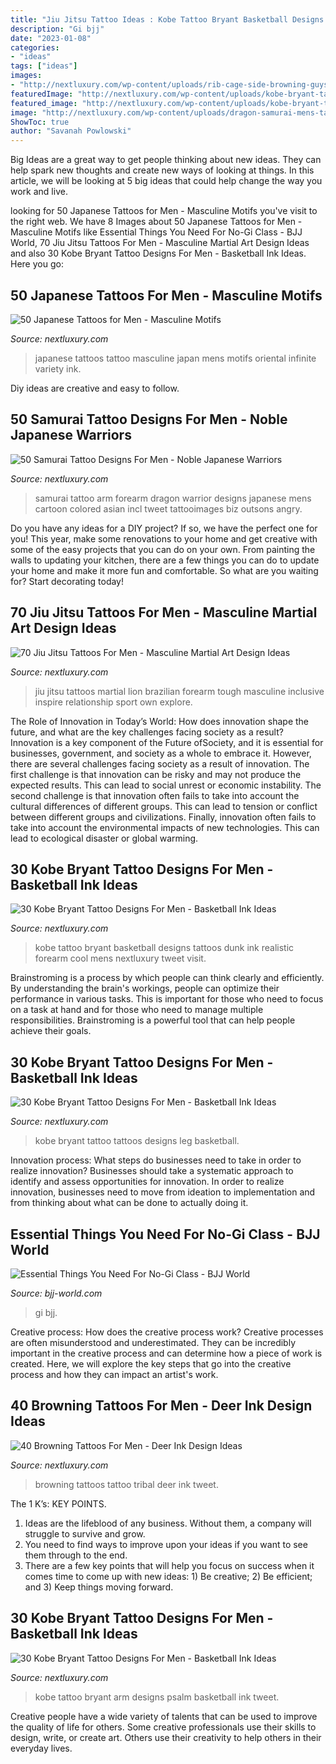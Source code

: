 ```yaml
---
title: "Jiu Jitsu Tattoo Ideas : Kobe Tattoo Bryant Basketball Designs Tattoos Dunk Ink Realistic Forearm Cool Mens Nextluxury Tweet Visit"
description: "Gi bjj"
date: "2023-01-08"
categories:
- "ideas"
tags: ["ideas"]
images:
- "http://nextluxury.com/wp-content/uploads/rib-cage-side-browning-guys-tattoo-tribal-design-ideas.jpg"
featuredImage: "http://nextluxury.com/wp-content/uploads/kobe-bryant-tattoo-ideas-for-males.jpg"
featured_image: "http://nextluxury.com/wp-content/uploads/kobe-bryant-tattoo-ideas-for-males.jpg"
image: "http://nextluxury.com/wp-content/uploads/dragon-samurai-mens-tattoo-on-arm.jpg"
ShowToc: true
author: "Savanah Powlowski"
---
```



Big Ideas are a great way to get people thinking about new ideas. They can help spark new thoughts and create new ways of looking at things. In this article, we will be looking at 5 big ideas that could help change the way you work and live.

	

		
looking for 50 Japanese Tattoos for Men - Masculine Motifs you've visit to the right web. We have 8 Images about 50 Japanese Tattoos for Men - Masculine Motifs like Essential Things You Need For No-Gi Class - BJJ World, 70 Jiu Jitsu Tattoos For Men - Masculine Martial Art Design Ideas and also 30 Kobe Bryant Tattoo Designs For Men - Basketball Ink Ideas. Here you go:
		
    
## 50 Japanese Tattoos For Men - Masculine Motifs

<img loading=lazy src="http://nextluxury.com/wp-content/uploads/masculine-mens-japanese-tattoo-ideas.jpg" onerror="this.onerror=null;this.src='https://tse1.mm.bing.net/th?id=OIP.IyoqhCmZgvKb_KCLkji9jgAAAA&amp;pid=15.1';" alt="50 Japanese Tattoos for Men - Masculine Motifs">

_Source: nextluxury.com_

>japanese tattoos tattoo masculine japan mens motifs oriental infinite variety ink. 

	

Diy ideas are creative and easy to follow.

    
## 50 Samurai Tattoo Designs For Men - Noble Japanese Warriors

<img loading=lazy src="http://nextluxury.com/wp-content/uploads/dragon-samurai-mens-tattoo-on-arm.jpg" onerror="this.onerror=null;this.src='https://tse1.mm.bing.net/th?id=OIP.CyYaF_gpwbrh9D_57z3lNwAAAA&amp;pid=15.1';" alt="50 Samurai Tattoo Designs For Men - Noble Japanese Warriors">

_Source: nextluxury.com_

>samurai tattoo arm forearm dragon warrior designs japanese mens cartoon colored asian incl tweet tattooimages biz outsons angry. 

	

Do you have any ideas for a DIY project? If so, we have the perfect one for you! This year, make some renovations to your home and get creative with some of the easy projects that you can do on your own. From painting the walls to updating your kitchen, there are a few things you can do to update your home and make it more fun and comfortable. So what are you waiting for? Start decorating today!

    
## 70 Jiu Jitsu Tattoos For Men - Masculine Martial Art Design Ideas

<img loading=lazy src="http://nextluxury.com/wp-content/uploads/brazilian-jiu-jitsu-guys-sketched-lion-forearm-tattoos.jpg" onerror="this.onerror=null;this.src='https://tse3.mm.bing.net/th?id=OIP.a6T_qRRWtIMEyY790S9WSAHaIo&amp;pid=15.1';" alt="70 Jiu Jitsu Tattoos For Men - Masculine Martial Art Design Ideas">

_Source: nextluxury.com_

>jiu jitsu tattoos martial lion brazilian forearm tough masculine inclusive inspire relationship sport own explore. 

	

The Role of Innovation in Today’s World: How does innovation shape the future, and what are the key challenges facing society as a result?
Innovation is a key component of the Future ofSociety, and it is essential for businesses, government, and society as a whole to embrace it. However, there are several challenges facing society as a result of innovation. The first challenge is that innovation can be risky and may not produce the expected results. This can lead to social unrest or economic instability. The second challenge is that innovation often fails to take into account the cultural differences of different groups. This can lead to tension or conflict between different groups and civilizations. Finally, innovation often fails to take into account the environmental impacts of new technologies. This can lead to ecological disaster or global warming.

    
## 30 Kobe Bryant Tattoo Designs For Men - Basketball Ink Ideas

<img loading=lazy src="http://nextluxury.com/wp-content/uploads/mens-kobe-bryant-jumping-dunk-3d-realistic-forearm-sleeve-tattoo-ideas.jpg" onerror="this.onerror=null;this.src='https://tse1.mm.bing.net/th?id=OIP.hGFKwLRvZgGdk15DIofk-gHaHU&amp;pid=15.1';" alt="30 Kobe Bryant Tattoo Designs For Men - Basketball Ink Ideas">

_Source: nextluxury.com_

>kobe tattoo bryant basketball designs tattoos dunk ink realistic forearm cool mens nextluxury tweet visit. 

	

Brainstroming is a process by which people can think clearly and efficiently. By understanding the brain's workings, people can optimize their performance in various tasks. This is important for those who need to focus on a task at hand and for those who need to manage multiple responsibilities. Brainstroming is a powerful tool that can help people achieve their goals.

    
## 30 Kobe Bryant Tattoo Designs For Men - Basketball Ink Ideas

<img loading=lazy src="http://nextluxury.com/wp-content/uploads/kobe-bryant-guys-tattoos-on-leg.jpg" onerror="this.onerror=null;this.src='https://tse3.mm.bing.net/th?id=OIP.KQ7tKFfQKQAXRbkdzCX-9QHaHa&amp;pid=15.1';" alt="30 Kobe Bryant Tattoo Designs For Men - Basketball Ink Ideas">

_Source: nextluxury.com_

>kobe bryant tattoo tattoos designs leg basketball. 

	

Innovation process: What steps do businesses need to take in order to realize innovation?
Businesses should take a systematic approach to identify and assess opportunities for innovation. In order to realize innovation, businesses need to move from ideation to implementation and from thinking about what can be done to actually doing it.

    
## Essential Things You Need For No-Gi Class - BJJ World

<img loading=lazy src="https://bjj-world.com/wp-content/uploads/2020/08/SaltLakeCity_JiuJitsu_Gi_NoGi008-scaled.jpg" onerror="this.onerror=null;this.src='https://tse2.mm.bing.net/th?id=OIP.VVBaELSRoYZkTGJNIY1j7wHaE8&amp;pid=15.1';" alt="Essential Things You Need For No-Gi Class - BJJ World">

_Source: bjj-world.com_

>gi bjj. 

	

Creative process: How does the creative process work?
Creative processes are often misunderstood and underestimated. They can be incredibly important in the creative process and can determine how a piece of work is created. Here, we will explore the key steps that go into the creative process and how they can impact an artist's work.

    
## 40 Browning Tattoos For Men - Deer Ink Design Ideas

<img loading=lazy src="http://nextluxury.com/wp-content/uploads/rib-cage-side-browning-guys-tattoo-tribal-design-ideas.jpg" onerror="this.onerror=null;this.src='https://tse3.mm.bing.net/th?id=OIP.7TwHQaesHXYh27PHdDtMkQHaHa&amp;pid=15.1';" alt="40 Browning Tattoos For Men - Deer Ink Design Ideas">

_Source: nextluxury.com_

>browning tattoos tattoo tribal deer ink tweet. 

	

The 1 K’s: KEY POINTS.
1. Ideas are the lifeblood of any business. Without them, a company will struggle to survive and grow.
2. You need to find ways to improve upon your ideas if you want to see them through to the end.
3. There are a few key points that will help you focus on success when it comes time to come up with new ideas: 1) Be creative; 2) Be efficient; and 3) Keep things moving forward.

    
## 30 Kobe Bryant Tattoo Designs For Men - Basketball Ink Ideas

<img loading=lazy src="http://nextluxury.com/wp-content/uploads/kobe-bryant-tattoo-ideas-for-males.jpg" onerror="this.onerror=null;this.src='https://tse2.mm.bing.net/th?id=OIP.Up8nMaG7xMhovvP76HBzSwHaJI&amp;pid=15.1';" alt="30 Kobe Bryant Tattoo Designs For Men - Basketball Ink Ideas">

_Source: nextluxury.com_

>kobe tattoo bryant arm designs psalm basketball ink tweet. 

	

Creative people have a wide variety of talents that can be used to improve the quality of life for others. Some creative professionals use their skills to design, write, or create art. Others use their creativity to help others in their everyday lives.

